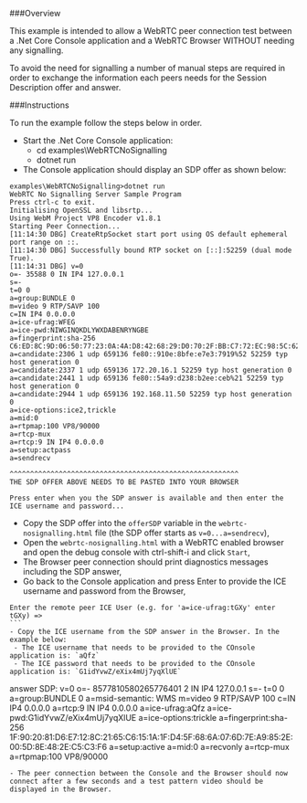 ###Overview

This example is intended to allow a WebRTC peer connection test between a .Net Core Console application and a WebRTC Browser WITHOUT needing any signalling.

To avoid the need for signalling a number of manual steps are required in order to exchange the information each peers needs for the Session Description offer and answer.

###Instructions

To run the example follow the steps below in order.

 - Start the .Net Core Console application:
   - cd examples\WebRTCNoSignalling
   - dotnet run
- The Console application should display an SDP offer as shown below:
````
examples\WebRTCNoSignalling>dotnet run
WebRTC No Signalling Server Sample Program
Press ctrl-c to exit.
Initialising OpenSSL and libsrtp...
Using WebM Project VP8 Encoder v1.8.1
Starting Peer Connection...
[11:14:30 DBG] CreateRtpSocket start port using OS default ephemeral port range on ::.
[11:14:30 DBG] Successfully bound RTP socket on [::]:52259 (dual mode True).
[11:14:31 DBG] v=0
o=- 35588 0 IN IP4 127.0.0.1
s=-
t=0 0
a=group:BUNDLE 0
m=video 9 RTP/SAVP 100
c=IN IP4 0.0.0.0
a=ice-ufrag:WFEG
a=ice-pwd:NIWGINQKDLYWXDABENRYNGBE
a=fingerprint:sha-256 C6:ED:8C:9D:06:50:77:23:0A:4A:D8:42:68:29:D0:70:2F:BB:C7:72:EC:98:5C:62:07:1B:0C:5D:CB:CE:BE:CD
a=candidate:2306 1 udp 659136 fe80::910e:8bfe:e7e3:7919%52 52259 typ host generation 0
a=candidate:2337 1 udp 659136 172.20.16.1 52259 typ host generation 0
a=candidate:2441 1 udp 659136 fe80::54a9:d238:b2ee:ceb%21 52259 typ host generation 0
a=candidate:2944 1 udp 659136 192.168.11.50 52259 typ host generation 0
a=ice-options:ice2,trickle
a=mid:0
a=rtpmap:100 VP8/90000
a=rtcp-mux
a=rtcp:9 IN IP4 0.0.0.0
a=setup:actpass
a=sendrecv

^^^^^^^^^^^^^^^^^^^^^^^^^^^^^^^^^^^^^^^^^^^^^^^^^^^^^^^^
THE SDP OFFER ABOVE NEEDS TO BE PASTED INTO YOUR BROWSER

Press enter when you the SDP answer is available and then enter the ICE username and password...
````
 - Copy the SDP offer into the `offerSDP` variable in the `webrtc-nosignalling.html` file (the SDP offer starts as `v=0...a=sendrecv`),
 - Open the `webrtc-nosignalling.html` with a WebRTC enabled browser and open the debug console with ctrl-shift-i and click `Start`,
 - The Browser peer connection should print diagnostics messages including the SDP answer,
 - Go back to the Console application and press Enter to provide the ICE username and password from the Browser,
 ````
 Enter the remote peer ICE User (e.g. for 'a=ice-ufrag:tGXy' enter tGXy) =>
 ```
 - Copy the ICE username from the SDP answer in the Browser. In the example below:
  - The ICE username that needs to be provided to the COnsole application is: `aQfz`
  - The ICE password that needs to be provided to the COnsole application is: `G1idYvwZ/eXix4mUj7yqXlUE`
 ````
 answer SDP: v=0
o=- 8577810580265776401 2 IN IP4 127.0.0.1
s=-
t=0 0
a=group:BUNDLE 0
a=msid-semantic: WMS
m=video 9 RTP/SAVP 100
c=IN IP4 0.0.0.0
a=rtcp:9 IN IP4 0.0.0.0
a=ice-ufrag:aQfz
a=ice-pwd:G1idYvwZ/eXix4mUj7yqXlUE
a=ice-options:trickle
a=fingerprint:sha-256 1F:90:20:81:D6:E7:12:8C:21:65:C6:15:1A:1F:D4:5F:68:6A:07:6D:7E:A9:85:2E:00:5D:8E:48:2E:C5:C3:F6
a=setup:active
a=mid:0
a=recvonly
a=rtcp-mux
a=rtpmap:100 VP8/90000
````
- The peer connection between the Console and the Browser should now connect after a few seconds and a test pattern video should be displayed in the Browser.
